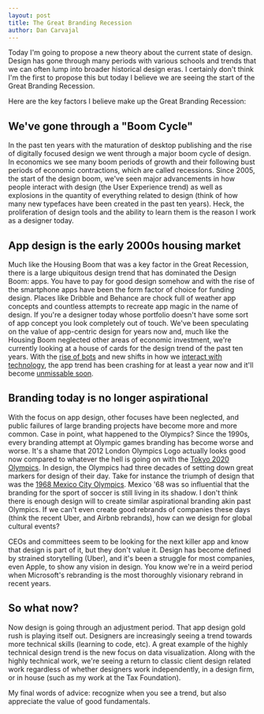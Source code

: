 ```yaml
---
layout: post
title: The Great Branding Recession
author: Dan Carvajal
---
```

Today I'm going to propose a new theory about the current state of design. Design has gone through many periods with various schools and trends that we can often lump into broader historical design eras. I certainly don't think I'm the first to propose this but today I believe we are seeing the start of the Great Branding Recession.

Here are the key factors I believe make up the Great Branding Recession:

## We've gone through a "Boom Cycle"

In the past ten years with the maturation of desktop publishing and the rise of digitally focused design we went through a major boom cycle of design. In economics we see many boom periods of growth and their following bust periods of economic contractions, which are called recessions. Since 2005, the start of the design boom, we've seen major advancements in how people interact with design (the User Experience trend) as well as explosions in the quantity of everything related to design (think of how many new typefaces have been created in the past ten years). Heck, the proliferation of design tools and the ability to learn them is the reason I work as a designer today.

## App design is the early 2000s housing market

Much like the Housing Boom that was a key factor in the Great Recession, there is a large ubiquitous design trend that has dominated the Design Boom: apps. You have to pay for good design somehow and with the rise of the smartphone apps have been the form factor of choice for funding design. Places like Dribble and Behance are chock full of weather app concepts and countless attempts to recreate app magic in the name of design. If you're a designer today whose portfolio doesn't have some sort of app concept you look completely out of touch. We've been speculating on the value of app-centric design for years now and, much like the Housing Boom neglected other areas of economic investment, we're currently looking at a house of cards for the design trend of the past ten years. With the [rise of bots](http://www.theverge.com/2016/1/6/10718282/internet-bots-messaging-slack-facebook-m) and new shifts in how we [interact with technology](http://dancarvajal.com/2016/01/10/On-Chatbots.html), the app trend has been crashing for at least a year now and it'll become [unmissable soon](http://www.fastcodesign.com/3057266/designers-robots-are-coming-for-your-jobs).

## Branding today is no longer aspirational

With the focus on app design, other focuses have been neglected, and public failures of large branding projects have become more and more common. Case in point, what happened to the Olympics? Since the 1990s, every branding attempt at Olympic games branding has become worse and worse. It's a shame that 2012 London Olympics Logo actually looks good now compared to whatever the hell is going on with the [Tokyo 2020 Olympics](http://www.dezeen.com/2015/10/21/tokyo-2020-olympics-public-competition-replacement-logo-kenjiro-sano/). In design, the Olympics had three decades of setting down great markers for design of their day. Take for instance the triumph of design that was the [1968 Mexico City Olympics](http://graphicambient.com/2012/07/26/1968-mexico-olympics-mexico/). Mexico '68 was so influential that the branding for the sport of soccer is still living in its shadow. I don't think there is enough design will to create similar aspirational branding akin past Olympics. If we can't even create good rebrands of companies these days (think the recent Uber, and Airbnb rebrands), how can we design for global cultural events?

CEOs and committees seem to be looking for the next killer app and know that design is part of it, but they don't value it. Design has become defined by strained storytelling (Uber), and it's been a struggle for most companies, even Apple, to show any vision in design. You know we're in a weird period when Microsoft's rebranding is the most thoroughly visionary rebrand in recent years.

## So what now?

Now design is going through an adjustment period. That app design gold rush is playing itself out. Designers are increasingly seeing a trend towards more technical skills (learning to code, etc). A great example of the highly technical design trend is the new focus on data visualization. Along with the highly technical work, we're seeing a return to classic client design related work regardless of whether designers work independently, in a design firm, or in house (such as my work at the Tax Foundation).

My final words of advice: recognize when you see a trend, but also appreciate the value of good fundamentals.
